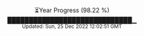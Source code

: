 <p align="center">
⏳Year Progress (98.22 %) <br>
█████████████████████████████▁ <br>
<sub>Updated: Sun, 25 Dec 2022 12:02:51 GMT</sub>
</p>

